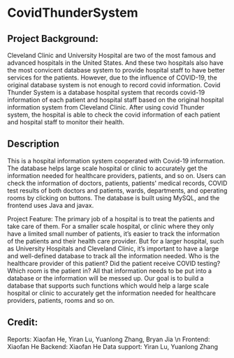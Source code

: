 # CovidThunderSystem

Project Background: 
--------------------
Cleveland Clinic and University Hospital are two of the most famous and advanced hospitals in
the United States. And these two hospitals also have the most convicent database system to
provide hospital staff to have better services for the patients. However, due to the influence of
COVID-19, the original database system is not enough to record covid information. Covid
Thunder System is a database hospital system that records covid-19 information of each patient
and hospital staff based on the original hospital information system from Cleveland Clinic. After
using covid Thunder system, the hospital is able to check the covid information of each patient
and hospital staff to monitor their health.

Description
-----------
This is a hospital information system cooperated with Covid-19 information. The database helps large scale hospital or clinic to accurately get the information needed for healthcare providers, patients, and so on. 
Users can check the information of doctors, patients, patients' medical records, COVID test results of both doctors and patients, wards, departments, and operating rooms by clicking on buttons. 
The database is built using MySQL, and the frontend uses Java and javax. 

Project Feature: 
The primary job of a hospital is to treat the patients and take care of them. For a smaller scale
hospital, or clinic where they only have a limited small number of patients, it’s easier to track the
information of the patients and their health care provider. But for a larger hospital, such as
University Hospitals and Cleveland Clinic, it’s important to have a large and well-defined
database to track all the information needed. Who is the healthcare provider of this patient? Did
the patient receive COVID testing? Which room is the patient in? All that information needs to
be put into a database or the information will be messed up.
Our goal is to build a database that supports such functions which would help a large scale
hospital or clinic to accurately get the information needed for healthcare providers, patients,
rooms and so on.

Credit: 
-------
Reports: Xiaofan He, Yiran Lu, Yuanlong Zhang, Bryan Jia \n
Frontend: Xiaofan He
Backend: Xiaofan He
Data support: Yiran Lu, Yuanlong Zhang
